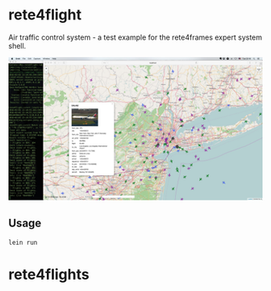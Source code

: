 # rete4flight

Air traffic control system - a test example for the rete4frames expert system shell.

![screenshot](screenshot.jpg)

## Usage

```
lein run
```
# rete4flights

